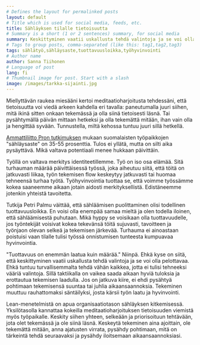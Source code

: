 ```yaml
---
# Defines the layout for permalinked posts
layout: default
# Title which is used for social media, feeds, etc.
title: Sähläyksen tilalle tietoisuutta
# Summary is a short (1 or 2 sentences) summary, for social media
summary: Keskittyminen vaatii uskallusta tehdä valintoja ja se voi olla pelottavaa.
# Tags to group posts, comma-separated (like this: tag1,tag2,tag3)
tags: sählätyö,sähläysaste,tuottavuusloikka,työhyvinvointi
# Author name
author: Sanna Tiihonen
# Language of post
lang: fi
# Thumbnail image for post. Start with a slash
image: /images/tarkka-sijainti.jpg
---
```


Miellyttävän raukea miesääni kertoi meditaatioharjoitusta tehdessäni, että tietoisuutta voi viedä arkeen kahdella eri tavalla: paneutumalla juuri siihen, mitä ikinä sitten onkaan tekemässä ja olla siinä tietoisesti läsnä. Tai pysähtymällä päivän mittaan hetkeksi ja olla tekemättä mitään, ihan vain olla ja hengittää syvään. Tunnustella, miltä kehossa tuntuu juuri sillä hetkellä.

[Ammattiliitto Pron tutkimuksen](http://www.proliitto.fi/uutiset/tyomarkkinat/pro-tutki-kuka-sahlaa-toissa) mukaan suomalaisten työpaikkojen "sähläysaste" on 35-55 prosenttia. Tulos ei yllätä, mutta on silti aika pysäyttävä. Mikä valtava potentiaali menee hukkaan päivittäin. 

Työllä on valtava merkitys identiteetillemme. Työ on iso osa elämää. Sitä turhauman määrää päivittäisessä työssä, joka aiheutuu siitä, että töitä on jatkuvasti liikaa, työn tekemisen flow keskeytyy jatkuvasti tai huomaa tehneensä turhaa työtä. Työhyvinvointia tuottaa se, että voimme työssämme kokea saaneemme aikaan jotain aidosti merkityksellistä. Edistäneemme jotenkin yhteistä tavoitetta.

Tutkija Petri Palmu väittää, että sähläämisen puolittaminen olisi todellinen tuottavuusloikka. En voisi olla enempää samaa mieltä ja olen todella iloinen, että sähläämisestä puhutaan. Mikä hyppy se voisikaan olla tuottavuudelle, jos työntekijät voisivat kokea tekevänsä töitä sujuvasti, tavoitteen ja työnjaon olevan selkeä ja tekemisen järkevää. Turhauma ei ainoastaan poistuisi vaan tilalle tulisi työssä onnistumisen tunteesta kumpuavaa hyvinvointia.

"Tuottavuus on enemmän laatua kuin määrää." Niinpä. Ehkä kyse on siitä, että keskittyminen vaatii uskallusta tehdä valintoja ja se voi olla pelottavaa. Ehkä tuntuu turvallisemmalta tehdä vähän kaikkea, jotta ei tulisi tehneeksi vääriä valintoja. Sillä taktiikalla on vaikea saada aikaan hyviä tuloksia ja erottautua tekemisen laadulla. Jos on jatkuva kiire, ei ehdi pysähtyä pohtimaan tekemisensä suuntaa tai juhlia aikaansaannoksia. Tekeminen muuttuu rauhattomaksi säntäilyksi, josta kärsii työn laatu ja hyvinvointi. 

Lean-menetelmistä on apua organisaatiotason sähläyksen kitkemisessä. Yksilötasolla kannattaa kokeilla meditaatioharjoituksen tietoisuuden viemistä myös työpaikalle. Keskity siihen yhteen, selkeään ja priorisoituun tehtävään, jota olet tekemässä ja ole siinä läsnä. Keskeytä tekeminen aina ajoittain, ole tekemättä mitään, anna ajatusten virrata, pysähdy pohtimaan, mitä on tärkeintä tehdä seuraavaksi ja pysähdy iloitsemaan aikaansaannoksiasi.
